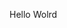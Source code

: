 Hello Wolrd















































































































































































































































































































































































































































































































































































































































































































































































































































































































































































































































































































































































































































































































































































































































































































































































































































































































































































































































































































































































































































































































































































































































































































































































































































































































































































































































































































































































































































































































































































































































































































































































































































































































































































































































































































































































































































